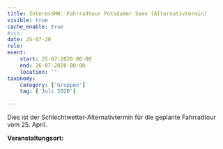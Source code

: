 ```yaml
---
title: InteresSMH: Fahrradtour Potsdamer Seen (Alternativtermin)
visible: true
cache_enable: true
#ics: 
date: 25-07-20
rule: 
event:
	start: 25-07-2020 00:00
	end: 26-07-2020 00:00
	location: ''
taxonomy:
	category: ['Gruppen']
	tag: ['Juli 2020']

---
```

Dies ist der Schlechtwetter-Alternativtermin für die geplante Fahrradtour vom 25. April.



**Veranstaltungsort:** 

